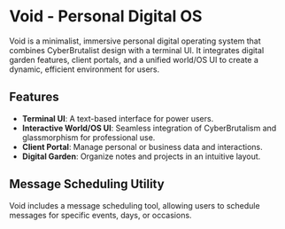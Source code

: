 

# **Void - Personal Digital OS**

Void is a minimalist, immersive personal digital operating system that combines CyberBrutalist design with a terminal UI. It integrates digital garden features, client portals, and a unified world/OS UI to create a dynamic, efficient environment for users.

## **Features**
- **Terminal UI**: A text-based interface for power users.
- **Interactive World/OS UI**: Seamless integration of CyberBrutalism and glassmorphism for professional use.
- **Client Portal**: Manage personal or business data and interactions.
- **Digital Garden**: Organize notes and projects in an intuitive layout.



## **Message Scheduling Utility**
Void includes a message scheduling tool, allowing users to schedule messages for specific events, days, or occasions.

